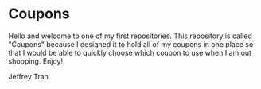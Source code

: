 # Coupons
Hello and welcome to one of my first repositories. This repository is called "Coupons"
because I designed it to hold all of my coupons in one place so that I would be able 
to quickly choose which coupon to use when I am out shopping. Enjoy!

Jeffrey Tran
